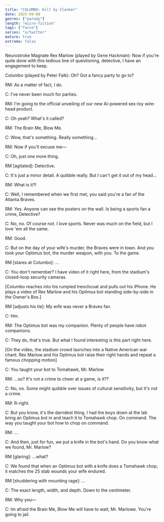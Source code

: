 ```yaml
---
title: "COLUMBO: Kill by Clanker"
date: 2025-09-08
genres: ["parody"]
length: "micro-fiction"
tags: ["farce"]
series: "x/twitter"
mature: true
extreme: false
---
```

Neurostroke Magnate Rex Marlow (played by Gene Hackman): Now if you're quite done with this tedious line of questioning, detective, I have an engagement to keep. 

Columbo (played by Peter Falk): Oh? Got a fancy party to go to?

RM: As a matter of fact, I do.

C: I've never been much for parties.

RM: I'm going to the official unveiling of our new AI-powered sex-toy wire-head product.

C: Oh yeah? What's it called?

RM: The Brain Me, Blow Me.

C: Wow, that's something. Really something...

RM: Now if you'll excuse me—

C: Oh, just one more thing.

RM [agitated]: Detective.

C: It's just a minor detail. A quibble really. But I can't get it out of my head...

RM: What is it?!

C: Well, I remembered when we first met, you said you're a fan of the Atlanta Braves.

RM: Yes. Anyone can see the posters on the wall. Is being a sports fan a crime, Detective?

C: No, no. Of course not. I love sports. Never was much on the field, but I love 'em all the same.

RM: Good.

C: But on the day of your wife's murder, the Braves were in town. And you took your Optimus bot, the murder weapon, with you. To the game.

RM [stares at Columbo]: ...

C: You don't remember? I have video of it right here, from the stadium's closed-loop security cameras.

[Columbo reaches into his rumpled trenchcoat and pulls out his iPhone. He plays a video of Rex Marlow and his Optimus bot standing side-by-side in the Owner's Box.]

RM [adjusts his tie]: My wife was never a Braves fan. 

C: Hm.

RM: The Optimus bot was my companion. Plenty of people have robot companions.

C: They do, that's true. But what I found interesting is this part right here.

[On the video, the stadium crowd launches into a Native American war chant. Rex Marlow and his Optimus bot raise their right hands and repeat a famous chopping motion]

C: You taught your bot to Tomahawk, Mr. Marlow.

RM: ...so? It's not a crime to cheer at a game, is it??

C: No, no. Some might quibble over issues of cultural sensitivity, but it's not a crime.

RM: R-right.

C: But you know, it's the darndest thing. I had the boys down at the lab bring an Optimus bot in and teach it to Tomahawk chop. On command. The way you taught your bot how to chop on command.

RM: ...

C: And then, just for fun, we put a knife in the bot's hand. Do you know what we found, Mr. Marlow?

RM [glaring]: ...what?

C: We found that when an Optimus bot with a knife does a Tomahawk chop, it matches the 25 stab wounds your wife endured.

RM [shuddering with mounting rage]: ...

C: The exact length, width, and depth. Down to the centimeter.

RM: Why you—

C: Im afraid the Brain Me, Blow Me will have to wait, Mr. Marlowe. You're going to jail.